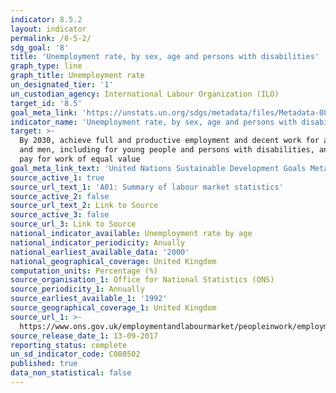 ```yaml
---
indicator: 8.5.2
layout: indicator
permalink: /8-5-2/
sdg_goal: '8'
title: 'Unemployment rate, by sex, age and persons with disabilities'
graph_type: line
graph_title: Unemployment rate
un_designated_tier: '1'
un_custodian_agency: International Labour Organization (ILO)
target_id: '8.5'
goal_meta_link: 'https://unstats.un.org/sdgs/metadata/files/Metadata-08-05-02.pdf'
indicator_name: 'Unemployment rate, by sex, age and persons with disabilities'
target: >-
  By 2030, achieve full and productive employment and decent work for all women
  and men, including for young people and persons with disabilities, and equal
  pay for work of equal value
goal_meta_link_text: 'United Nations Sustainable Development Goals Metadata: 8.5.2'
source_active_1: true
source_url_text_1: 'A01: Summary of labour market statistics'
source_active_2: false
source_url_text_2: Link to Source
source_active_3: false
source_url_3: Link to Source
national_indicator_available: Unemployment rate by age
national_indicator_periodicity: Anually
national_earliest_available_data: '2000'
national_geographical_coverage: United Kingdom
computation_units: Percentage (%)
source_organisation_1: Office for National Statistics (ONS)
source_periodicity_1: Annually
source_earliest_available_1: '1992'
source_geographical_coverage_1: United Kingdom
source_url_1: >-
  https://www.ons.gov.uk/employmentandlabourmarket/peopleinwork/employmentandemployeetypes/datasets/summaryoflabourmarketstatistics
source_release_date_1: 13-09-2017
reporting_status: complete
un_sd_indicator_code: C080502
published: true
data_non_statistical: false
---
```

